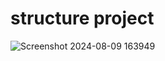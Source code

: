 ﻿# structure project
![Screenshot 2024-08-09 163949](https://github.com/user-attachments/assets/175c213d-d837-4d6b-9d0b-311fce89e200)
